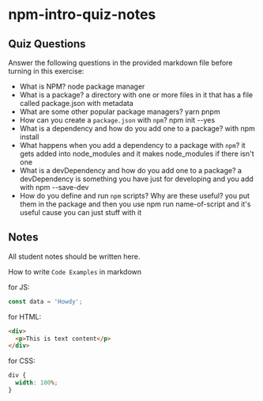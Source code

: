 # npm-intro-quiz-notes

## Quiz Questions

Answer the following questions in the provided markdown file before turning in this exercise:

- What is NPM?
  node package manager
- What is a package?
  a directory with one or more files in it that has a file called package.json with metadata
- What are some other popular package managers?
  yarn pnpm
- How can you create a `package.json` with `npm`?
  npm init --yes
- What is a dependency and how do you add one to a package?
  with npm install
- What happens when you add a dependency to a package with `npm`?
  it gets added into node_modules and it makes node_modules if there isn't one
- What is a devDependency and how do you add one to a package?
  a devDependency is something you have just for developing and you add with npm --save-dev
- How do you define and run `npm` scripts? Why are these useful?
  you put them in the package and then you use npm run name-of-script and it's useful cause you can just stuff with it

## Notes

All student notes should be written here.

How to write `Code Examples` in markdown

for JS:

```javascript
const data = 'Howdy';
```

for HTML:

```html
<div>
  <p>This is text content</p>
</div>
```

for CSS:

```css
div {
  width: 100%;
}
```
